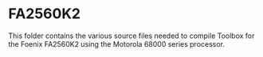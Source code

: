 # FA2560K2

This folder contains the various source files needed to compile Toolbox
for the Foenix FA2560K2 using the Motorola 68000 series processor.
